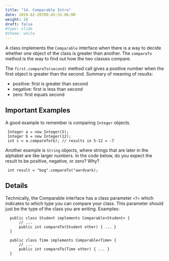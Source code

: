 ```yaml
---
title: "14. Comparable Intro"
date: 2019-02-26T09:45:33-06:00
weight: 10
draft: false
#type: slide
#theme: white
---
```


A class implements the `Comparable` interface when there is a way to
decide whether one object of the class is greater than another. The
`compareTo` method is the way to find out how the two classes
compare. 

<!--more-->

The `first.compareTo(second)` method call gives a positive number when
the first object is greater than the second. Summary of meaning of results:

* positive: first is greater than second
* negative: first is less than second
* zero: first equals second

## Important Examples

A good example to remember is comparing `Integer` objects. 

     Integer a = new Integer(5);
     Integer b = new Integer(12);
     int c = a.compareTo(b); // results in 5-12 = -7

Another example is `String` objects, where strings that are later in
the alphabet are like larger numbers. In the code below, do you expect
the result to be positive, negative, or zero? Why?

     int result = "bog".compareTo("aardvark);

## Details

Technically, the Comparable interface has a class parameter `<T>`
which indicates to which type you can compare your class. This
parameter should just be the type of the class you are
writing. Examples:

      public class Student implements Comparable<Student> {
          // ...
          public int compareTo(Student other) { ... }
      }
      
      public class Time implements Comparable<Time> {
          // ...
          public int compareTo(Time other) { ... }
      }

